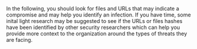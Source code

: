 In the following, you should look for files and URLs that may indicate a compromise and may help you identify an infection. If you have time, some inital light research may be suggested to see if the URLs or files hashes have been identified by other security researchers which can help you provide more context to the organization around the types of threats they are facing.


